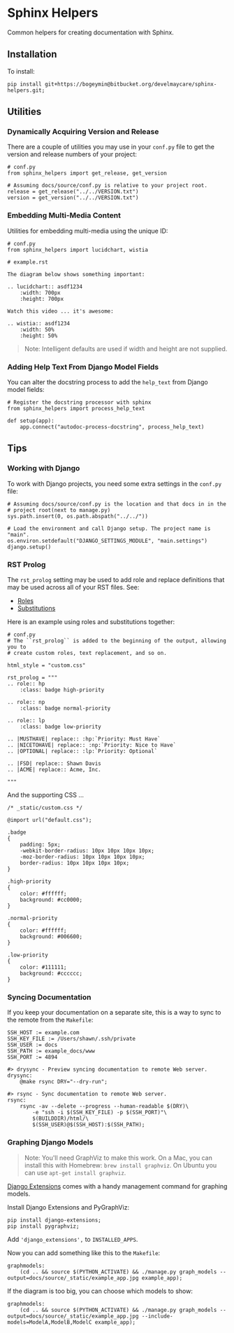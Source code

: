 # Sphinx Helpers

Common helpers for creating documentation with Sphinx.

## Installation

To install:

    pip install git+https://bogeymin@bitbucket.org/develmaycare/sphinx-helpers.git;

## Utilities

### Dynamically Acquiring Version and Release

There are a couple of utilities you may use in your ``conf.py`` file to get the
version and release numbers of your project:

    # conf.py
    from sphinx_helpers import get_release, get_version

    # Assuming docs/source/conf.py is relative to your project root.
    release = get_release("../../VERSION.txt")
    version = get_version("../../VERSION.txt")

### Embedding Multi-Media Content

Utilities for embedding multi-media using the unique ID:

    # conf.py
    from sphinx_helpers import lucidchart, wistia
   
    # example.rst

    The diagram below shows something important:

    .. lucidchart:: asdf1234
        :width: 700px
        :height: 700px

    Watch this video ... it's awesome:

    .. wistia:: asdf1234
        :width: 50%
        :height: 50%

> Note: Intelligent defaults are used if width and height are not supplied.

### Adding Help Text From Django Model Fields

You can alter the docstring process to add the ``help_text`` from Django model
fields:

    # Register the docstring processor with sphinx
    from sphinx_helpers import process_help_text

    def setup(app):
        app.connect("autodoc-process-docstring", process_help_text)

## Tips

### Working with Django

To work with Django projects, you need some extra settings in the ``conf.py``
file:

    # Assuming docs/source/conf.py is the location and that docs in in the
    # project root(next to manage.py)
    sys.path.insert(0, os.path.abspath("../../"))

    # Load the environment and call Django setup. The project name is "main".
    os.environ.setdefault("DJANGO_SETTINGS_MODULE", "main.settings")
    django.setup()

### RST Prolog

The ``rst_prolog`` setting may be used to add role and replace definitions that
may be used across all of your RST files. See:

- [Roles][rst_roles]
- [Substitutions][rst_subs]
    
[rst_roles]: http://docutils.sourceforge.net/docs/ref/rst/directives.html#custom-interpreted-text-roles
[rst_subs]: http://docutils.sourceforge.net/docs/ref/rst/directives.html#directives-for-substitution-definitions

Here is an example using roles and substitutions together:

    # conf.py
    # The ``rst_prolog`` is added to the beginning of the output, allowing you to
    # create custom roles, text replacement, and so on.

    html_style = "custom.css"
    
    rst_prolog = """
    .. role:: hp
        :class: badge high-priority

    .. role:: np
        :class: badge normal-priority

    .. role:: lp
        :class: badge low-priority

    .. |MUSTHAVE| replace:: :hp:`Priority: Must Have`
    .. |NICETOHAVE| replace:: :np:`Priority: Nice to Have`
    .. |OPTIONAL| replace:: :lp:`Priority: Optional`

    .. |FSD| replace:: Shawn Davis
    .. |ACME| replace:: Acme, Inc.

    """

And the supporting CSS ...

    /* _static/custom.css */

    @import url("default.css");

    .badge
    {
        padding: 5px;
        -webkit-border-radius: 10px 10px 10px 10px;
        -moz-border-radius: 10px 10px 10px 10px;
        border-radius: 10px 10px 10px 10px;
    }

    .high-priority
    {
        color: #ffffff;
        background: #cc0000;
    }

    .normal-priority
    {
        color: #ffffff;
        background: #006600;
    }

    .low-priority
    {
        color: #111111;
        background: #cccccc;
    }

### Syncing Documentation

If you keep your documentation on a separate site, this is a way to sync to the
remote from the ``Makefile``:

    SSH_HOST := example.com
    SSH_KEY_FILE := /Users/shawn/.ssh/private
    SSH_USER := docs
    SSH_PATH := example_docs/www
    SSH_PORT := 4894

    #> drysync - Preview syncing documentation to remote Web server.
    drysync:
        @make rsync DRY="--dry-run";

    #> rsync - Sync documentation to remote Web server.
    rsync:
        rsync -av --delete --progress --human-readable $(DRY)\
            -e "ssh -i $(SSH_KEY_FILE) -p $(SSH_PORT)"\
            $(BUILDDIR)/html/\
            $(SSH_USER)@$(SSH_HOST):$(SSH_PATH);

### Graphing Django Models

> Note: You'll need GraphViz to make this work. On a Mac, you can install this
> with Homebrew: ``brew install graphviz``. On Ubuntu you can use 
> ``apt-get install graphviz``.

[Django Extensions][django_extensions] comes with a handy management command
for graphing models.

[django_extensions]: http://django-extensions.readthedocs.io/en/latest/index.html

Install Django Extensions and PyGraphViz:

    pip install django-extensions;
    pip install pygraphviz;

Add ``'django_extensions',`` to ``INSTALLED_APPS``.

Now you can add something like this to the ``Makefile``:

    graphmodels:
        (cd .. && source $(PYTHON_ACTIVATE) && ./manage.py graph_models --output=docs/source/_static/example_app.jpg example_app);

If the diagram is too big, you can choose which models to show:

    graphmodels:
        (cd .. && source $(PYTHON_ACTIVATE) && ./manage.py graph_models --output=docs/source/_static/example_app.jpg --include-models=ModelA,ModelB,ModelC example_app);